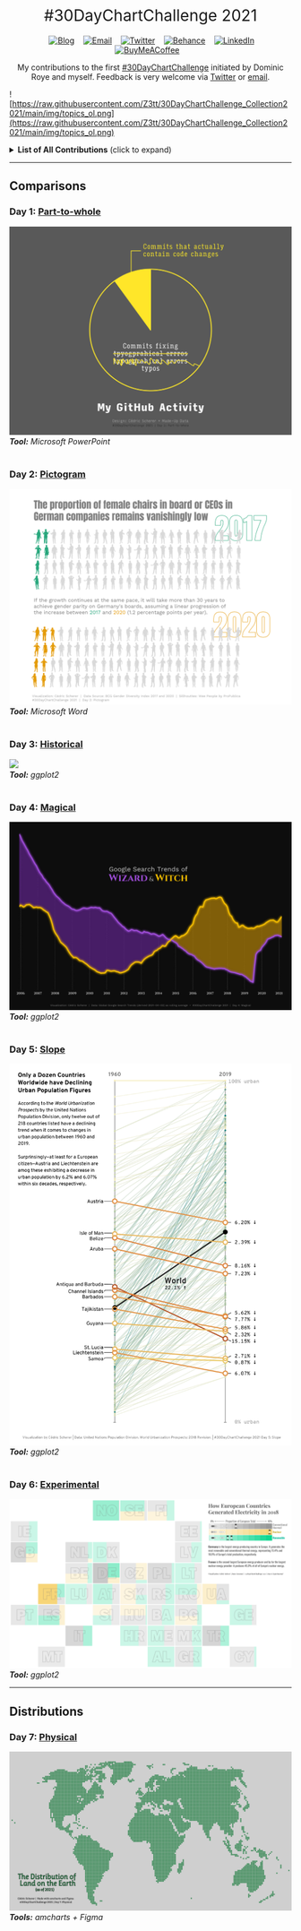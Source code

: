 <h1 style="font-weight:normal" align="center">
  &nbsp;#30DayChartChallenge 2021&nbsp;
</h1>

<div align="center">

&nbsp;&nbsp;&nbsp;
<a href="https://twitter.com/CedScherer"><img border="0" alt="Blog" src="https://assets.dryicons.com/uploads/icon/svg/4926/home.svg" width="35" height="35"></a>&nbsp;&nbsp;&nbsp;
<a href="mailto:info@data-vizard.com"><img border="0" alt="Email" src="https://assets.dryicons.com/uploads/icon/svg/8007/c804652c-fae4-43d7-b539-187d6a408254.svg" width="35" height="35"></a>&nbsp;&nbsp;&nbsp;
<a href="https://twitter.com/CedScherer"><img border="0" alt="Twitter" src="https://assets.dryicons.com/uploads/icon/svg/8385/c23f7ffc-ca8d-4246-8978-ce9f6d5bcc99.svg" width="35" height="35"></a>&nbsp;&nbsp;&nbsp;
<a href="https://www.behance.net/cedscherer"><img border="0" alt="Behance" src="https://assets.dryicons.com/uploads/icon/svg/8264/04073ce3-5b98-4f32-88d3-82b2ef828066.svg" width="35" height="35"></a>&nbsp;&nbsp;&nbsp;
<a href="https://www.linkedin.com/in/cedricpscherer/"><img border="0" alt="LinkedIn" src="https://assets.dryicons.com/uploads/icon/svg/8337/a347cd89-1662-4421-be90-58e5e8004eae.svg" width="35" height="35"></a>&nbsp;&nbsp;&nbsp;
<a href="https://www.buymeacoffee.com/z3tt"><img border="0" alt="BuyMeACoffee" src="https://www.buymeacoffee.com/assets/img/guidelines/logo-mark-3.svg" width="35" height="35"></a>&nbsp;&nbsp;&nbsp;

My contributions to the first [#30DayChartChallenge](https://twitter.com/tjukanov/status/1187713840550744066) initiated by Dominic Roye and myself. Feedback is very welcome via [Twitter](https://twitter.com/cedscherer) or [email](mailto:cedricphilippscherer@gmail.com).

</div>

![https://raw.githubusercontent.com/Z3tt/30DayChartChallenge_Collection2021/main/img/topics_ol.png](https://raw.githubusercontent.com/Z3tt/30DayChartChallenge_Collection2021/main/img/topics_ol.png)

<details>
  <summary><b>List of All Contributions</b> (click to expand)</summary>

<!-- toc -->
* Comparisons
  + Day 1: [Part-to-Whole](https://github.com/Z3tt/30DayChartChallenge/tree/main/01_part_to_whole/)
  + Day 2: [Pictogram](https://github.com/Z3tt/30DayChartChallenge/tree/main/02_pictogram/)
  + Day 3: [Historical](https://github.com/Z3tt/30DayChartChallenge/tree/main/03_historical/)
  + Day 4: [Magical](https://github.com/Z3tt/30DayChartChallenge/tree/main/04_magical/)
  + Day 5: [Slope](https://github.com/Z3tt/30DayChartChallenge/tree/main/05_slope/)
  + Day 6: [Experimental](https://github.com/Z3tt/30DayChartChallenge/tree/main/06_experimental/)
* Distributions
  + Day 7: [Physical](https://github.com/Z3tt/30DayChartChallenge/tree/main/07_physical/)
<!-- tocstop -->

</details>

***

## Comparisons

### Day 1: [Part-to-whole](https://github.com/Z3tt/30DayChartChallenge/tree/main/01_part_to_whole)
![](https://raw.githubusercontent.com/Z3tt/30DayChartChallenge/main/01_part_to_whole/01_part_to_whole_v1.png)<br>***Tool:*** *Microsoft PowerPoint*<br><br>

### Day 2: [Pictogram](https://github.com/Z3tt/30DayChartChallenge/tree/main/02_pictogram)
![](https://raw.githubusercontent.com/Z3tt/30DayChartChallenge/main/02_pictogram/02_pictogram_en.png)<br>***Tool:*** *Microsoft Word*<br><br>

### Day 3: [Historical](https://github.com/Z3tt/30DayChartChallenge/tree/main/03_historical)
![](https://raw.githubusercontent.com/Z3tt/30DayChartChallenge/main/03_historical/03_historical.png)<br>***Tool:*** *ggplot2*<br><br>

### Day 4: [Magical](https://github.com/Z3tt/30DayChartChallenge/tree/main/04_magical)
![](https://raw.githubusercontent.com/Z3tt/30DayChartChallenge/main/04_magical/04_magical.png)<br>***Tool:*** *ggplot2*<br><br>

### Day 5: [Slope](https://github.com/Z3tt/30DayChartChallenge/tree/main/05_slope)
![](https://raw.githubusercontent.com/Z3tt/30DayChartChallenge/main/05_slope/05_slope.png)<br>***Tool:*** *ggplot2*<br><br>

### Day 6: [Experimental](https://github.com/Z3tt/30DayChartChallenge/tree/main/06_experimental)
![](https://raw.githubusercontent.com/Z3tt/30DayChartChallenge/main/06_experimental/06_experimental.png)<br>***Tool:*** *ggplot2*<br>

***

## Distributions

### Day 7: [Physical](https://github.com/Z3tt/30DayChartChallenge/tree/main/07_physical)
![](https://raw.githubusercontent.com/Z3tt/30DayChartChallenge/main/07_physical/07_physical.png)<br>***Tools:*** *amcharts + Figma*<br><br>
